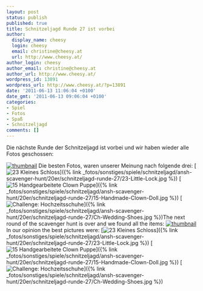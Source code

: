 ```yaml
---
layout: post
status: publish
published: true
title: Schnitzeljagd Runde 27 ist vorbei
author:
  display_name: cheesy
  login: cheesy
  email: christine@cheesy.at
  url: http://www.cheesy.at/
author_login: cheesy
author_email: christine@cheesy.at
author_url: http://www.cheesy.at/
wordpress_id: 13891
wordpress_url: http://www.cheesy.at/?p=13891
date: '2011-06-13 11:06:04 +0100'
date_gmt: '2011-06-13 09:06:04 +0100'
categories:
- Spiel
- Fotos
- Spaß
- Schnitzeljagd
comments: []
---
```

<!--:de-->Die nächste Runde der Schnitzeljagd ist vorbei und wir haben wieder alle Fotos geschossen:
[![](http://www.cheesy.at/wp-content/uploads/thumbnail9.jpg "thumbnail")](http://www.cheesy.at/photos/spiele/scavenger-hunt/schnitzeljagd-runde-27/)
Die besten Fotos, waren unserer Meinung nach folgende drei:
[![](http://www.cheesy.at/wp-content/uploads/23-Little-Lock-225x300.jpg "23 Kleines Schloss")]({% link _fotos/sonstiges/spiele/schnitzeljagd/ansh-scavenger-hunt/20er/schnitzeljagd-runde-27/23-Little-Lock.jpg %})
[![](http://www.cheesy.at/wp-content/uploads/15-Handmade-Clown-Doll-200x300.jpg "15 Handgearbeitete Clown Puppe")]({% link _fotos/sonstiges/spiele/schnitzeljagd/ansh-scavenger-hunt/20er/schnitzeljagd-runde-27/15-Handmade-Clown-Doll.jpg %})
[![](http://www.cheesy.at/wp-content/uploads/Ch-Wedding-Shoes-200x300.jpg "Challenge: Hochzeitsschuhe")]({% link _fotos/sonstiges/spiele/schnitzeljagd/ansh-scavenger-hunt/20er/schnitzeljagd-runde-27/Ch-Wedding-Shoes.jpg %})<!--:--><!--:en-->The next round of the scavenger hunt is over and we found all the items:
[![](http://www.cheesy.at/wp-content/uploads/thumbnail9.jpg "thumbnail")](http://www.cheesy.at/en/photos/spiele/scavenger-hunt/schnitzeljagd-runde-27/)
In our opinion the best pictures were:
[![](http://www.cheesy.at/wp-content/uploads/23-Little-Lock-225x300.jpg "23 Kleines Schloss")]({% link _fotos/sonstiges/spiele/schnitzeljagd/ansh-scavenger-hunt/20er/schnitzeljagd-runde-27/23-Little-Lock.jpg %})
[![](http://www.cheesy.at/wp-content/uploads/15-Handmade-Clown-Doll-200x300.jpg "15 Handgearbeitete Clown Puppe")]({% link _fotos/sonstiges/spiele/schnitzeljagd/ansh-scavenger-hunt/20er/schnitzeljagd-runde-27/15-Handmade-Clown-Doll.jpg %})
[![](http://www.cheesy.at/wp-content/uploads/Ch-Wedding-Shoes-200x300.jpg "Challenge: Hochzeitsschuhe")]({% link _fotos/sonstiges/spiele/schnitzeljagd/ansh-scavenger-hunt/20er/schnitzeljagd-runde-27/Ch-Wedding-Shoes.jpg %})<!--:-->
